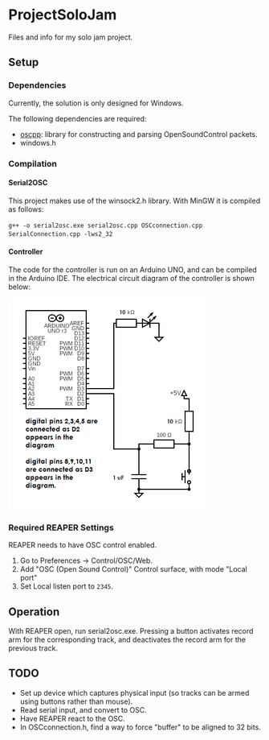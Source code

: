 # ProjectSoloJam
 Files and info for my solo jam project.

## Setup
### Dependencies
Currently, the solution is only designed for Windows.

The following dependencies are required:
 - [oscpp](https://github.com/kaoskorobase/oscpp): library for constructing and parsing OpenSoundControl packets.
 - windows.h

### Compilation

#### Serial2OSC
This project makes use of the winsock2.h library. With MinGW it is compiled as follows:

`g++ -o serial2osc.exe serial2osc.cpp OSCconnection.cpp SerialConnection.cpp -lws2_32`

#### Controller
The code for the controller is run on an Arduino UNO, and can be compiled in the Arduino IDE. The electrical circuit diagram of the controller is shown below:

![Circuit diagram of controller.](./Controller/circuit.png)

### Required REAPER Settings
REAPER needs to have OSC control enabled. 

1. Go to Preferences -> Control/OSC/Web. 
2. Add "OSC (Open Sound Control)" Control surface, with mode "Local port"
3. Set Local listen port to `2345`.

## Operation

With REAPER open, run serial2osc.exe. Pressing a button activates record arm for the corresponding track, and deactivates the record arm for the previous track.

## TODO
 - Set up device which captures physical input (so tracks can be armed using buttons rather than mouse).
 - Read serial input, and convert to OSC.
 - Have REAPER react to the OSC.
 - In OSCconnection.h, find a way to force "buffer" to be aligned to 32 bits.